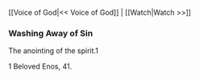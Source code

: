 [[Voice of God|<< Voice of God]]  |  [[Watch|Watch >>]]

### Washing Away of Sin
The anointing of the spirit.1



1 Beloved Enos, 41.